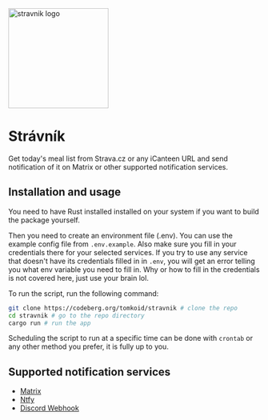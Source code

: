 <img src="https://codeberg.org/tomkoid/stravnik/media/branch/main/assets/stravnik.jpg" alt="stravnik logo" width="200"/>

# Strávník

Get today's meal list from Strava.cz or any iCanteen URL and send notification of it on Matrix or other supported notification services.

## Installation and usage

You need to have Rust installed installed on your system if you want to build the package yourself.

Then you need to create an environment file (.env). You can use the example config file from `.env.example`. Also make sure you fill in your credentials there for your selected services.
If you try to use any service that doesn't have its credentials filled in in `.env`, you will get an error telling you what env variable you need to fill in.
Why or how to fill in the credentials is not covered here, just use your brain lol.

To run the script, run the following command:

```bash
git clone https://codeberg.org/tomkoid/stravnik # clone the repo
cd stravnik # go to the repo directory
cargo run # run the app
```

Scheduling the script to run at a specific time can be done with `crontab` or any other method you prefer, it is fully up to you.

## Supported notification services

- [Matrix](https://matrix.org/)
- [Ntfy](https://ntfy.sh/)
- [Discord Webhook](https://discord.com/)
